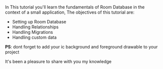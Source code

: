 In This tutorial you'll learn the fundamentals of Room Database in the context of a small application, The objectives of this tutorial are:
- Setting up Room Database
- Handling Relationships
- Handling Migrations
- Handling custom data

<strong>PS</strong>: dont forget to add your ic background and foreground drawable to your project 

It's been a pleasure to share with you my knowledge
